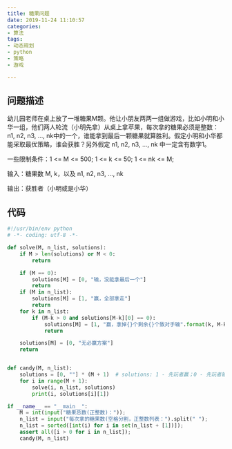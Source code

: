 ```yaml
---
title: 糖果问题
date: 2019-11-24 11:10:57
categories: 
- 算法
tags:
- 动态规划
- python
- 策略
- 游戏

---
```


## 问题描述

幼儿园老师在桌上放了一堆糖果M颗。他让小朋友两两一组做游戏，比如小明和小华一组，他们两人轮流（小明先拿）从桌上拿苹果，每次拿的糖果必须是整数：n1, n2, n3, ..., nk中的一个，谁能拿到最后一颗糖果就算胜利。假定小明和小华都能采取最优策略，谁会获胜？另外假定 n1, n2, n3, ..., nk 中一定含有数字1。

一些限制条件：1 <= M <= 500; 1 <= k <= 50; 1 <= nk <= M;

输入：糖果数 M, k，以及 n1, n2, n3, ..., nk

输出：获胜者（小明或是小华）

## 代码

```python
#!/usr/bin/env python
# -*- coding: utf-8 -*-

def solve(M, n_list, solutions):
    if M > len(solutions) or M < 0:
        return

    if (M == 0):
        solutions[M] = [0, "输，没能拿最后一个"]
        return
    if (M in n_list):
        solutions[M] = [1, "赢，全部拿走"]
        return
    for k in n_list:
        if (M-k > 0 and solutions[M-k][0] == 0):
            solutions[M] = [1, "赢，拿掉{}个剩余{}个致对手输".format(k, M-k)]
            return

    solutions[M] = [0, "无必赢方案"]
    return


def candy(M, n_list):
    solutions = [0, ""] * (M + 1)  # solutions: 1 - 先玩者赢；0 - 先玩者输；
    for i in range(M + 1):
        solve(i, n_list, solutions)
        print(i, solutions[i][1])

if __name__ == "__main__":
    M = int(input("糖果总数(正整数)："));
    n_list = input("每次拿的糖果数(空格分割，正整数列表：").split(" ");
    n_list = sorted([int(i) for i in set(n_list + [1])]);
    assert all([i > 0 for i in n_list]);
    candy(M, n_list)
```
